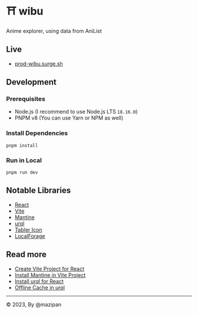 # ⛩ wibu

Anime explorer, using data from AniList

## Live

- [prod-wibu.surge.sh](https://prod-wibu.surge.sh/)

## Development

### Prerequisites

- Node.js (I recommend to use Node.js LTS `18.16.0`)
- PNPM v8 (You can use Yarn or NPM as well)

### Install Dependencies

`pnpm install`

### Run in Local

`pnpm run dev`

## Notable Libraries

- [React](https://react.dev/)
- [Vite](https://vitejs.dev/)
- [Mantine](https://mantine.dev/)
- [urql](https://formidable.com/open-source/urql/)
- [Tabler Icon](https://tabler-icons.io/)
- [LocalForage](https://github.com/localForage/localForage)

## Read more

- [Create Vite Project for React](https://vitejs.dev/guide/)
- [Install Mantine in Vite Project](https://mantine.dev/guides/vite/)
- [Install urql for React](https://formidable.com/open-source/urql/docs/basics/react-preact/)
- [Offline Cache in urql](https://formidable.com/open-source/urql/docs/graphcache/offline/)

---

© 2023, By @mazipan
